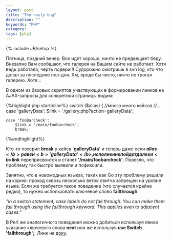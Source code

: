 ```yaml
---
layout: post
title: "The nasty bug"
description: ""
keywords: "PHP"
category: 
tags: [php]
---
```

{% include JB/setup %}

Пятница, поздний вечер. Все идет хорошо, ничто не предвещает беду. Внезапно Вам сообщают, что галерея на Вашем сайте не работает. Хотя ведь работала, черть подери!!!
Судорожно смотришь в svn log, кто что делал за последние пол-дня. Хм, вроде бы чисто, никто не трогал галерею. Хотя...

В одном из базовых скриптов участвующих в формировании линков на AJAX-запросы для конкретной страницы видим:

{%highlight php startinline%}
switch ($alias) {
    //много много кейсов
    //...
    case 'galleryData':
        $link = '/gallery.php?action=galleryData';
    
    case 'fooBarCheck':
        $link = '/main/foobarcheck';
        break;            
{%endhighlight%}

Кто-то похерил <b>break</b> у кейса '<b>galleryData</b>' и теперь даже если <b>$alias</b> равен <b>'galleryData'</b>, исполнение пойдет далее и <b>$link</b> переприсвоится и станет <b>'/main/foobarcheck'</b>.
Повезло, что проблему так быстро выявили и пофиксили.

Занятно, что в новомодных языках, таких как Go эту проблему решили на корню: проход сквозь несколько веток свитча запрещен на уровне языка. Если же требуется такое поведение (что случается крайне редко), то нужно использовать ключевое слово <b>fallthrough</b>:


<i>"In a switch statement, case labels do not fall through. You can make them fall through using the fallthrough keyword. This applies even to adjacent cases."</i>

В Perl же аналогичного поведения можно добиться используя явное указание ключевого слова <b>next</b> или же используя <b>use Switch 'fallthrough';</b>.
Линк на <a href="http://perldoc.perl.org/Switch.html#Allowing-fall-through" target="_blank" title="Perl docs">доку</a>.
